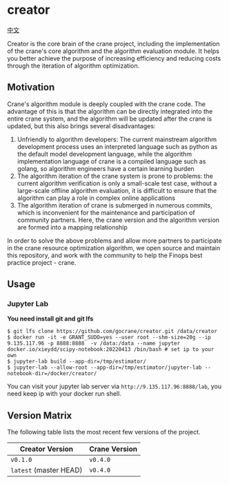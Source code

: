 # creator

[中文](./README_CN.md)

Creator is the core brain of the crane project, including the implementation of the crane's core algorithm and the algorithm evaluation module. It helps you better achieve the purpose of increasing efficiency and reducing costs through the iteration of algorithm optimization.

## Motivation
Crane's algorithm module is deeply coupled with the crane code. The advantage of this is that the algorithm can be directly integrated into the entire crane system, and the algorithm will be updated after the crane is updated, but this also brings several disadvantages:
1. Unfriendly to algorithm developers: The current mainstream algorithm development process uses an interpreted language such as python as the default model development language, while the algorithm implementation language of crane is a compiled language such as golang, so algorithm engineers have a certain learning burden
2. The algorithm iteration of the crane system is prone to problems: the current algorithm verification is only a small-scale test case, without a large-scale offline algorithm evaluation, it is difficult to ensure that the algorithm can play a role in complex online applications
3. The algorithm iteration of crane is submerged in numerous commits, which is inconvenient for the maintenance and participation of community partners. Here, the crane version and the algorithm version are formed into a mapping relationship

In order to solve the above problems and allow more partners to participate in the crane resource optimization algorithm, we open source and maintain this repository, and work with the community to help the Finops best practice project - crane.

## Usage

### Jupyter Lab
**You need install git and git lfs**
```shell
$ git lfs clone https://github.com/gocrane/creator.git /data/creator
$ docker run -it -e GRANT_SUDO=yes --user root --shm-size=20g --ip 9.135.117.96 -p 8888:8888  -v /data:/data --name jupyter docker.io/xieydd/scipy-notebook:20220413 /bin/bash # set ip to your own
$ jupyter-lab build --app-dir=/tmp/estimator/
$ jupyter-lab --allow-root --app-dir=/tmp/estimator/jupyter-lab --notebook-dir=/docker/creator/
```

You can visit your jupyter lab server via `http://9.135.117.96:8888/lab`, you need keep ip with your docker run shell.

## Version Matrix
The following table lists the most recent few versions of the project.

| Creator Version       | Crane Version |
| ---------------------- | ----------- | 
| `v0.1.0`               | `v0.4.0`        | 
| `latest` (master HEAD) | `v0.4.0`        | 
